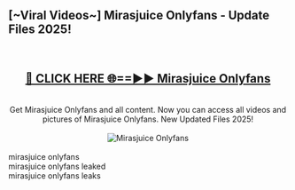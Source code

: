 <h2>[~Viral Videos~] Mirasjuice Onlyfans - Update Files 2025!</h2>
<br>
<div align="center">
<h2><a href="https://betterlinks.top/A2PfLJ" rel="nofollow">🔴 CLICK HERE 🌐==►► Mirasjuice Onlyfans</a></h2>
<br>
Get Mirasjuice Onlyfans and all content. Now you can access all videos and pictures of Mirasjuice Onlyfans. New Updated Files 2025!
<br>
<br>
<a href="https://betterlinks.top/A2PfLJ" rel="nofollow" data-target="animated-image.originalLink"><img src="https://i.ibb.co.com/WyWwxjT/player-gif2.gif" alt="Mirasjuice Onlyfans" style="max-width: 100%; display: inline-block;" data-target="animated-image.originalImage"></a>
</div>
<br>
mirasjuice onlyfans<br>
mirasjuice onlyfans leaked<br>
mirasjuice onlyfans leaks